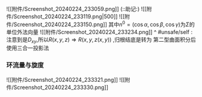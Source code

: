 

![[附件/Screenshot_20240224_233059.png]]
(::助记:)
![[附件/Screenshot_20240224_233119.png|500]]
![[附件/Screenshot_20240224_233150.png]]
	其中$n^{0}=(\cos \alpha,\cos \beta ,\cos \gamma)$为$\Sigma$的单位外法向量
![[附件/Screenshot_20240224_233234.png]]
^ #unsafe/self : 注意到是$D_{xy}$,所以$R(x,y,z)\Longrightarrow R(x,y,z(x,y))$ ,归根结底是转为 第二型曲面积分后使用三合一投影法

### 环流量与旋度
![[附件/Screenshot_20240224_233321.png]]
![[附件/Screenshot_20240224_233330.png]]
